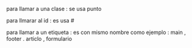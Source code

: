 para llamar a una clase : se usa punto 

para llmarar al id : es usa #

para llamar a un etiqueta : es con mismo nombre como ejemplo :  main , footer . articlo , formulario 

&nbsp;

